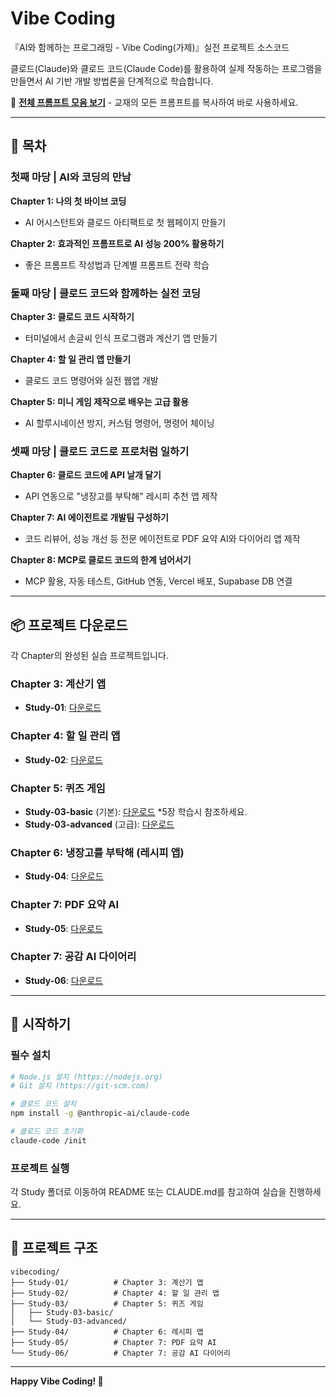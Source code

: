 # Vibe Coding

『AI와 함께하는 프로그래밍 - Vibe Coding(가제)』실전 프로젝트 소스코드

클로드(Claude)와 클로드 코드(Claude Code)를 활용하여 실제 작동하는 프로그램을 만들면서 AI 기반 개발 방법론을 단계적으로 학습합니다.

📝 **[전체 프롬프트 모음 보기](PROMPTS.md)** - 교재의 모든 프롬프트를 복사하여 바로 사용하세요.

---

## 📖 목차

### 첫째 마당 | AI와 코딩의 만남

**Chapter 1: 나의 첫 바이브 코딩**
- AI 어시스턴트와 클로드 아티팩트로 첫 웹페이지 만들기

**Chapter 2: 효과적인 프롬프트로 AI 성능 200% 활용하기**
- 좋은 프롬프트 작성법과 단계별 프롬프트 전략 학습

### 둘째 마당 | 클로드 코드와 함께하는 실전 코딩

**Chapter 3: 클로드 코드 시작하기**
- 터미널에서 손글씨 인식 프로그램과 계산기 앱 만들기

**Chapter 4: 할 일 관리 앱 만들기**
- 클로드 코드 명령어와 실전 웹앱 개발

**Chapter 5: 미니 게임 제작으로 배우는 고급 활용**
- AI 할루시네이션 방지, 커스텀 명령어, 명령어 체이닝

### 셋째 마당 | 클로드 코드로 프로처럼 일하기

**Chapter 6: 클로드 코드에 API 날개 달기**
- API 연동으로 "냉장고를 부탁해" 레시피 추천 앱 제작

**Chapter 7: AI 에이전트로 개발팀 구성하기**
- 코드 리뷰어, 성능 개선 등 전문 에이전트로 PDF 요약 AI와 다이어리 앱 제작

**Chapter 8: MCP로 클로드 코드의 한계 넘어서기**
- MCP 활용, 자동 테스트, GitHub 연동, Vercel 배포, Supabase DB 연결

---

## 📦 프로젝트 다운로드

각 Chapter의 완성된 실습 프로젝트입니다.

### Chapter 3: 계산기 앱
- **Study-01**: [다운로드](https://download-directory.github.io/?url=https://github.com/taehojo/vibecoding/tree/master/Study-01)

### Chapter 4: 할 일 관리 앱
- **Study-02**: [다운로드](https://download-directory.github.io/?url=https://github.com/taehojo/vibecoding/tree/master/Study-02)

### Chapter 5: 퀴즈 게임
- **Study-03-basic** (기본): [다운로드](https://download-directory.github.io/?url=https://github.com/taehojo/vibecoding/tree/master/Study-03/Study-03-basic) *5장 학습시 참조하세요.
- **Study-03-advanced** (고급): [다운로드](https://download-directory.github.io/?url=https://github.com/taehojo/vibecoding/tree/master/Study-03/Study-03-advanced)

### Chapter 6: 냉장고를 부탁해 (레시피 앱)
- **Study-04**: [다운로드](https://download-directory.github.io/?url=https://github.com/taehojo/vibecoding/tree/master/Study-04)

### Chapter 7: PDF 요약 AI
- **Study-05**: [다운로드](https://download-directory.github.io/?url=https://github.com/taehojo/vibecoding/tree/master/Study-05)

### Chapter 7: 공감 AI 다이어리
- **Study-06**: [다운로드](https://download-directory.github.io/?url=https://github.com/taehojo/vibecoding/tree/master/Study-06)

---

## 🚀 시작하기

### 필수 설치
```bash
# Node.js 설치 (https://nodejs.org)
# Git 설치 (https://git-scm.com)

# 클로드 코드 설치
npm install -g @anthropic-ai/claude-code

# 클로드 코드 초기화
claude-code /init
```

### 프로젝트 실행
각 Study 폴더로 이동하여 README 또는 CLAUDE.md를 참고하여 실습을 진행하세요.

---

## 📂 프로젝트 구조

```
vibecoding/
├── Study-01/          # Chapter 3: 계산기 앱
├── Study-02/          # Chapter 4: 할 일 관리 앱
├── Study-03/          # Chapter 5: 퀴즈 게임
│   ├── Study-03-basic/
│   └── Study-03-advanced/
├── Study-04/          # Chapter 6: 레시피 앱
├── Study-05/          # Chapter 7: PDF 요약 AI
└── Study-06/          # Chapter 7: 공감 AI 다이어리
```

---

**Happy Vibe Coding! 🎉**
